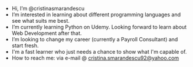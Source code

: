 - Hi, I’m @cristinasmarandescu
- I’m interested in learning about different programming languages and see what suits me best.
- I’m currently learning Python on Udemy. Looking forward to learn about Web Development after that.
- I’m looking to change my career (currently a Payroll Consultant) and start fresh.
- I'm a fast learner who just needs a chance to show what I'm capable of.
- How to reach me: via e-mail @ cristina.smarandescu92@yahoo.com

<!---
cristinasmarandescu/cristinasmarandescu is a ✨ special ✨ repository because its `README.md` (this file) appears on your GitHub profile.
You can click the Preview link to take a look at your changes.
--->
